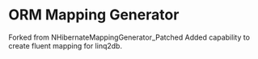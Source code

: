 # ORM Mapping Generator
Forked from NHibernateMappingGenerator_Patched
Added capability to create fluent mapping for linq2db.